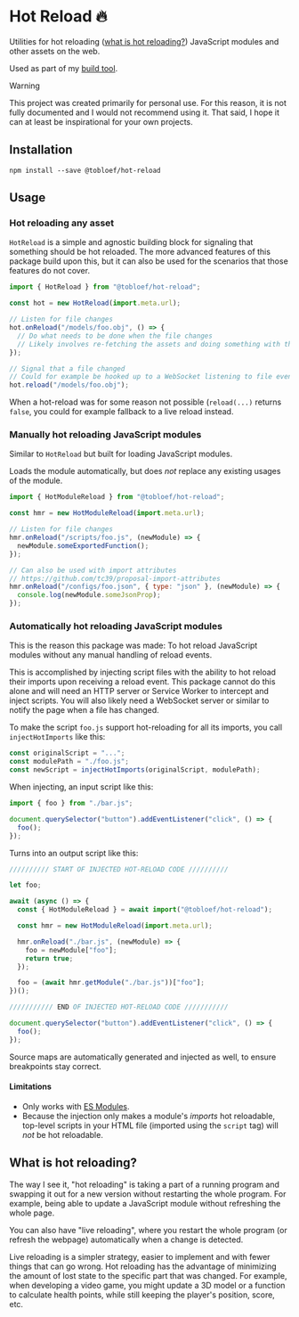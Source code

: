 # Hot Reload 🔥

Utilities for hot reloading ([what is hot reloading?](#what-is-hot-reloading)) JavaScript modules and other assets on the web.

Used as part of my [build tool](https://github.com/tobloef/build-tool).

> [!WARNING]
> This project was created primarily for personal use. For this reason, it is not fully documented and I would not recommend using it. That said, I hope it can at least be inspirational for your own projects.

## Installation

```
npm install --save @tobloef/hot-reload
```

## Usage

### Hot reloading any asset

`HotReload` is a simple and agnostic building block for signaling that something should be hot reloaded.
The more advanced features of this package build upon this, but it can also be used for the scenarios that those features do not cover.

```js
import { HotReload } from "@tobloef/hot-reload";

const hot = new HotReload(import.meta.url);

// Listen for file changes
hot.onReload("/models/foo.obj", () => {
  // Do what needs to be done when the file changes
  // Likely involves re-fetching the assets and doing something with the new version
});

// Signal that a file changed
// Could for example be hooked up to a WebSocket listening to file events from the server
hot.reload("/models/foo.obj");
```

When a hot-reload was for some reason not possible (`reload(...)` returns `false`, you could for example fallback to a live reload instead.

### Manually hot reloading JavaScript modules

Similar to `HotReload` but built for loading JavaScript modules.

Loads the module automatically, but does _not_ replace any existing usages of the module.

```js
import { HotModuleReload } from "@tobloef/hot-reload";

const hmr = new HotModuleReload(import.meta.url);

// Listen for file changes
hmr.onReload("/scripts/foo.js", (newModule) => {
  newModule.someExportedFunction();
});

// Can also be used with import attributes
// https://github.com/tc39/proposal-import-attributes
hmr.onReload("/configs/foo.json", { type: "json" }, (newModule) => {
  console.log(newModule.someJsonProp);
});
```

### Automatically hot reloading JavaScript modules

This is the reason this package was made:
To hot reload JavaScript modules without any manual handling of reload events.

This is accomplished by injecting script files with the ability to hot reload their imports upon receiving a reload event.
This package cannot do this alone and will need an HTTP server or Service Worker to intercept and inject scripts.
You will also likely need a WebSocket server or similar to notify the page when a file has changed.

To make the script `foo.js` support hot-reloading for all its imports, you call `injectHotImports` like this:

```js
const originalScript = "...";
const modulePath = "./foo.js";
const newScript = injectHotImports(originalScript, modulePath);
```

When injecting, an input script like this:

```js
import { foo } from "./bar.js";

document.querySelector("button").addEventListener("click", () => {
  foo();
});
```

Turns into an output script like this:

```js
////////// START OF INJECTED HOT-RELOAD CODE //////////

let foo;

await (async () => {
  const { HotModuleReload } = await import("@tobloef/hot-reload");

  const hmr = new HotModuleReload(import.meta.url);

  hmr.onReload("./bar.js", (newModule) => {
    foo = newModule["foo"];
    return true;
  });

  foo = (await hmr.getModule("./bar.js"))["foo"];
})();

/////////// END OF INJECTED HOT-RELOAD CODE ///////////

document.querySelector("button").addEventListener("click", () => {
  foo();
});
```

Source maps are automatically generated and injected as well, to ensure breakpoints stay correct.

#### Limitations

* Only works with [ES Modules](https://developer.mozilla.org/en-US/docs/Web/JavaScript/Guide/Modules).
* Because the injection only makes a module's _imports_ hot reloadable,
  top-level scripts in your HTML file (imported using the `script` tag) will _not_ be hot reloadable.

## What is hot reloading?

The way I see it, "hot reloading" is taking a part of a running program and swapping it out for a new version without restarting the whole program.
For example, being able to update a JavaScript module without refreshing the whole page.

You can also have "live reloading", where you restart the whole program (or refresh the webpage) automatically when a change is detected.

Live reloading is a simpler strategy, easier to implement and with fewer things that can go wrong.
Hot reloading has the advantage of minimizing the amount of lost state to the specific part that was changed.
For example, when developing a video game, you might update a 3D model or a function to calculate health points, while still keeping the player's position, score, etc.
